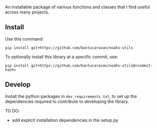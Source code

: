 An installable package of various functions and classes that I find useful across many projects.

## Install
Use this command: 
```
pip install git+https://github.com/bantucaravan/noahs-utils
```
To optionally install this library at a specific commit, use:
```
pip install git+https://github.com/bantucaravan/noahs-utils@<commit-hash>
```

## Develop
Install the python packages in `dev_requirements.txt`, to set up the dependencies required to contribute to developing the library.

TO DO:
- add explicit installation dependencies in the setup.py